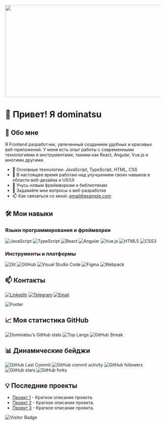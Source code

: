 <div align="center">
  <img height="300" width="600" src="https://user-images.githubusercontent.com/74038190/225813708-98b745f2-7d22-48cf-9150-083f1b00d6c9.gif"  />
</div>

# 👋 Привет! Я dominatsu

## 🚀 Обо мне

Я Frontend разработчик, увлеченный созданием удобных и красивых веб-приложений. У меня есть опыт работы с современными технологиями и инструментами, такими как React, Angular, Vue.js и многими другими.

- 🌟 Основные технологии: JavaScript, TypeScript, HTML, CSS
- 🔭 В настоящее время работаю над улучшением своих навыков в области веб-дизайна и UX/UI
- 🌱 Учусь новым фреймворкам и библиотекам
- 💬 Задавайте мне вопросы о веб-разработке
- 📫 Как связаться со мной: [email@example.com](mailto:email@example.com)


## 🛠️ Мои навыки

### Языки программирования и фреймворки

![JavaScript](https://img.shields.io/badge/-JavaScript-F7DF1E?style=flat-square&logo=javascript&logoColor=black)
![TypeScript](https://img.shields.io/badge/-TypeScript-007ACC?style=flat-square&logo=typescript&logoColor=white)
![React](https://img.shields.io/badge/-React-61DAFB?style=flat-square&logo=react&logoColor=black)
![Angular](https://img.shields.io/badge/-Angular-DD0031?style=flat-square&logo=angular&logoColor=white)
![Vue.js](https://img.shields.io/badge/-Vue.js-4FC08D?style=flat-square&logo=vue.js&logoColor=white)
![HTML5](https://img.shields.io/badge/-HTML5-E34F26?style=flat-square&logo=html5&logoColor=white)
![CSS3](https://img.shields.io/badge/-CSS3-1572B6?style=flat-square&logo=css3&logoColor=white)

### Инструменты и платформы

![Git](https://img.shields.io/badge/-Git-F05032?style=flat-square&logo=git&logoColor=white)
![GitHub](https://img.shields.io/badge/-GitHub-181717?style=flat-square&logo=github&logoColor=white)
![Visual Studio Code](https://img.shields.io/badge/-VSCode-0078D4?style=flat-square&logo=visual-studio-code&logoColor=white)
![Figma](https://img.shields.io/badge/-Figma-F24E1E?style=flat-square&logo=figma&logoColor=white)
![Webpack](https://img.shields.io/badge/-Webpack-8DD6F9?style=flat-square&logo=webpack&logoColor=black)

## 📫 Контакты

[![LinkedIn](https://img.shields.io/badge/-LinkedIn-0077B5?style=flat-square&logo=linkedin&logoColor=white)](https://www.linkedin.com/in/your-profile/)
[![Telegram](https://img.shields.io/badge/-Telegram-2CA5E0?style=flat-square&logo=telegram&logoColor=white)](https://t.me/yourusername)
[![Email](https://img.shields.io/badge/-Email-D14836?style=flat-square&logo=gmail&logoColor=white)](mailto:email@example.com)

![Footer](https://user-images.githubusercontent.com/your-custom-footer.png)

## 📈 Моя статистика GitHub

![Dominatsu's GitHub stats](https://github-readme-stats.vercel.app/api?username=dominatsu&show_icons=true&theme=radical)
![Top Langs](https://github-readme-stats.vercel.app/api/top-langs/?username=dominatsu&layout=compact&theme=radical)
![GitHub Streak](https://github-readme-streak-stats.herokuapp.com/?user=dominatsu&theme=radical)

## 📊 Динамические бейджи

![GitHub Last Commit](https://img.shields.io/github/last-commit/dominatsu/dominatsu?style=flat-square)
![GitHub commit activity](https://img.shields.io/github/commit-activity/m/dominatsu/dominatsu?style=flat-square)
![GitHub followers](https://img.shields.io/github/followers/dominatsu?style=flat-square)
![GitHub stars](https://img.shields.io/github/stars/dominatsu?style=flat-square)
![GitHub forks](https://img.shields.io/github/forks/dominatsu/dominatsu?style=flat-square)

## 💡 Последние проекты

- [Проект 1](https://github.com/dominatsu/project-1) - Краткое описание проекта.
- [Проект 2](https://github.com/dominatsu/project-2) - Краткое описание проекта.
- [Проект 3](https://github.com/dominatsu/project-3) - Краткое описание проекта.

![Visitor Badge](https://visitor-badge.glitch.me/badge?page_id=dominatsu.visitor-badge)
